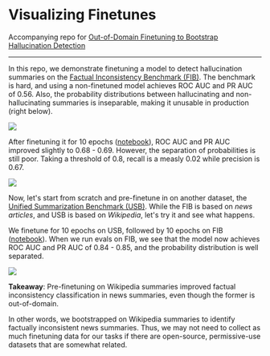 # Visualizing Finetunes

Accompanying repo for [Out-of-Domain Finetuning to Bootstrap Hallucination Detection](https://eugeneyan.com/writing/finetuning/)

---

In this repo, we demonstrate finetuning a model to detect hallucination summaries on the [Factual Inconsistency Benchmark (FIB)](https://arxiv.org/abs/2211.08412v1). The benchmark is hard, and using a non-finetuned model achieves ROC AUC and PR AUC of 0.56. Also, the probability distributions between hallucinating and non-hallucinating summaries is inseparable, making it unusable in production (right below).

![](https://eugeneyan.com/assets/pre-ft.jpg)

After finetuning it for 10 epochs ([notebook](https://github.com/eugeneyan/visualizing-finetunes/blob/main/2_ft_fib.ipynb)), ROC AUC and PR AUC improved slightly to 0.68 - 0.69. However, the separation of probabilities is still poor. Taking a threshold of 0.8, recall is a measly 0.02 while precision is 0.67.

![](https://eugeneyan.com/assets/post-ft-on-fib.jpg)

Now, let's start from scratch and pre-finetune in on another dataset, the [Unified Summarization Benchmark (USB)](https://arxiv.org/abs/2305.14296). While the FIB is based on _news articles_, and USB is based on _Wikipedia_, let's try it and see what happens.

We finetune for 10 epochs on USB, followed by 10 epochs on FIB ([notebook](https://github.com/eugeneyan/visualizing-finetunes/blob/main/3_ft_usb_then_fib.ipynb)). When we run evals on FIB, we see that the model now achieves ROC AUC and PR AUC of 0.84 - 0.85, and the probability distribution is well separated. 

![](https://eugeneyan.com/assets/post-ft-on-usb+fib.jpg)

**Takeaway**: Pre-finetuning on Wikipedia summaries improved factual inconsistency classification in news summaries, even though the former is out-of-domain.

In other words, we bootstrapped on Wikipedia summaries to identify factually inconsistent news summaries. Thus, we may not need to collect as much finetuning data for our tasks if there are open-source, permissive-use datasets that are somewhat related.
